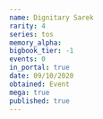 ```yaml
---
name: Dignitary Sarek
rarity: 4
series: tos
memory_alpha:
bigbook_tier: -1
events: 0
in_portal: true
date: 09/10/2020
obtained: Event
mega: true
published: true
---
```



